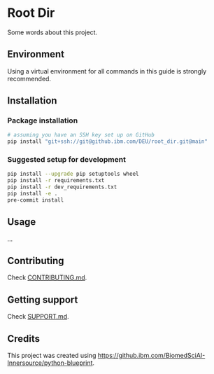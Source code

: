 # Root Dir

Some words about this project.

## Environment
Using a virtual environment for all commands in this guide is strongly recommended.

## Installation

### Package installation
```sh
# assuming you have an SSH key set up on GitHub
pip install "git+ssh://git@github.ibm.com/DEU/root_dir.git@main"
```

### Suggested setup for development
```sh
pip install --upgrade pip setuptools wheel
pip install -r requirements.txt
pip install -r dev_requirements.txt
pip install -e .
pre-commit install
```

## Usage
...

## Contributing

Check [CONTRIBUTING.md](.github/CONTRIBUTING.md).

## Getting support

Check [SUPPORT.md](.github/SUPPORT.md).

## Credits
This project was created using https://github.ibm.com/BiomedSciAI-Innersource/python-blueprint.
